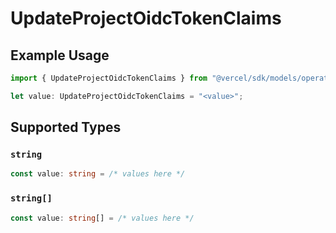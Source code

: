 # UpdateProjectOidcTokenClaims

## Example Usage

```typescript
import { UpdateProjectOidcTokenClaims } from "@vercel/sdk/models/operations/updateproject.js";

let value: UpdateProjectOidcTokenClaims = "<value>";
```

## Supported Types

### `string`

```typescript
const value: string = /* values here */
```

### `string[]`

```typescript
const value: string[] = /* values here */
```

